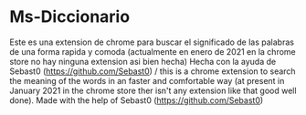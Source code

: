# Ms-Diccionario
Este es una extension de chrome para buscar el significado de las palabras de una forma rapida y comoda (actualmente en enero de 2021 en la chrome store no hay ninguna extension asi bien hecha) Hecha con la ayuda de Sebast0 (https://github.com/Sebast0) / this is a chrome extension to search the meaning of the words in an faster and comfortable way (at present in January 2021 in the chrome store ther isn't any extension like that good well done). Made with the help of Sebast0 (https://github.com/Sebast0)
